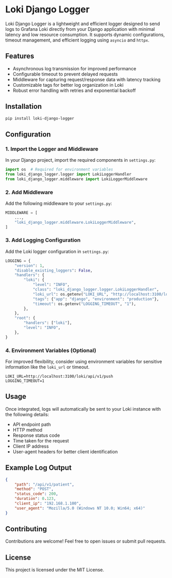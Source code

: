 # Loki Django Logger

Loki Django Logger is a lightweight and efficient logger designed to send logs to Grafana Loki directly from your Django application with minimal latency and low resource consumption. It supports dynamic configurations, timeout management, and efficient logging using `asyncio` and `httpx`.

## Features
- Asynchronous log transmission for improved performance
- Configurable timeout to prevent delayed requests
- Middleware for capturing request/response data with latency tracking
- Customizable tags for better log organization in Loki
- Robust error handling with retries and exponential backoff

## Installation
```bash
pip install loki-django-logger
```

## Configuration
### 1. Import the Logger and Middleware
In your Django project, import the required components in `settings.py`:

```python
import os  # Required for environment variables
from loki_django_logger.logger import LokiLoggerHandler
from loki_django_logger.middleware import LokiLoggerMiddleware
```

### 2. Add Middleware
Add the following middleware to your `settings.py`:

```python
MIDDLEWARE = [
    ...,
    "loki_django_logger.middleware.LokiLoggerMiddleware",
]
```

### 3. Add Logging Configuration
Add the Loki logger configuration in `settings.py`:

```python
LOGGING = {
    "version": 1,
    "disable_existing_loggers": False,
    "handlers": {
        "loki": {
            "level": "INFO",
            "class": "loki_django_logger.logger.LokiLoggerHandler",
            "loki_url": os.getenv("LOKI_URL", "http://localhost:3100/loki/api/v1/push"),
            "tags": {"app": "django", "environment": "production"},
            "timeout": os.getenv("LOGGING_TIMEOUT", "1"),
        },
    },
    "root": {
        "handlers": ["loki"],
        "level": "INFO",
    },
}
```

### 4. Environment Variables (Optional)
For improved flexibility, consider using environment variables for sensitive information like the `loki_url` or timeout.

```env
LOKI_URL=http://localhost:3100/loki/api/v1/push
LOGGING_TIMEOUT=1
```

## Usage
Once integrated, logs will automatically be sent to your Loki instance with the following details:
- API endpoint path
- HTTP method
- Response status code
- Time taken for the request
- Client IP address
- User-agent headers for better client identification

## Example Log Output
```json
{
    "path": "/api/v1/patient",
    "method": "POST",
    "status_code": 200,
    "duration": 0.123,
    "client_ip": "192.168.1.100",
    "user_agent": "Mozilla/5.0 (Windows NT 10.0; Win64; x64)"
}
```

## Contributing
Contributions are welcome! Feel free to open issues or submit pull requests.

## License
This project is licensed under the MIT License.

